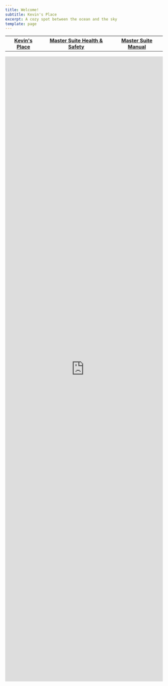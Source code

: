 ```yaml
---
title: Welcome!
subtitle: Kevin's Place
excerpt: A cozy spot between the ocean and the sky
template: page
---
```

<table>
  <thead>
    <tr>
      <th><a href="https://www.theengine.com/citadel/" rel="nofollow">Kevin's Place</a></th>
      <th><a href="https://www.theengine.com/MasterSuiteHealth/" rel="nofollow">Master Suite Health & Safety</a></th>
      <th><a href="https://www.theengine.com/MasterSuiteManual/" rel="nofollow">Master Suite Manual</a></th>
    </tr>
  </thead>
  <tbody>
    <tr>
    </tr>
  </tbody>
</table>

<iframe src ="https://beds24.com/booking2.php?propid=164585&amp;referer=iframe" width="800" height="2000" style="max-width:100%;border:none;overflow:auto;"><p><a href="https://beds24.com/booking2.php?propid=164585&amp;referer=iframe" title="Book Now">Book Now</a></p></iframe>
